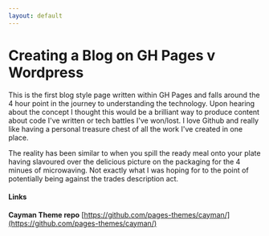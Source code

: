```yaml
---
layout: default
---
```


 
# Creating a Blog on GH Pages v Wordpress

This is the first blog style page written within GH Pages and falls around the 4 hour point in the journey to understanding the technology. Upon hearing about the concept I thought this would be a brilliant way to produce content about code I've written or tech battles I've won/lost. I love Github and really like having a personal treasure chest of all the work I've created in one place.

The reality has been similar to when you spill the ready meal onto your plate having slavoured over the delicious picture on the packaging for the 4 minues of microwaving. Not exactly what I was hoping for to the point of potentially being against the trades description act.




#### Links
**Cayman Theme repo** [https://github.com/pages-themes/cayman/](https://github.com/pages-themes/cayman/)
